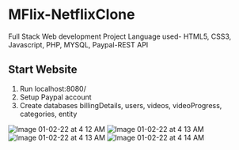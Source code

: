 # MFlix-NetflixClone
Full Stack Web development Project Language used- HTML5, CSS3, Javascript, PHP, MYSQL, Paypal-REST API

## Start Website
1. Run localhost:8080/
2. Setup Paypal account
3. Create databases billingDetails, users, videos, videoProgress, categories, entity


![Image 01-02-22 at 4 12 AM](https://user-images.githubusercontent.com/77896836/151887240-af869ec6-a65d-49f5-8499-227539eb9d2c.jpeg)
![Image 01-02-22 at 4 13 AM](https://user-images.githubusercontent.com/77896836/151887253-bc9d7db2-8a3e-481b-a635-b6accdf393e9.jpeg)
![Image 01-02-22 at 4 13 AM](https://user-images.githubusercontent.com/77896836/151887250-783207ed-35e2-457b-bed5-9cccb31d2a56.jpeg)
![Image 01-02-22 at 4 14 AM](https://user-images.githubusercontent.com/77896836/151887256-03479514-1b0d-4ae8-a0c5-ef00567740af.jpeg)
